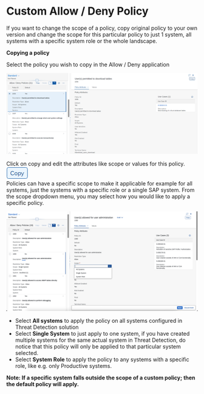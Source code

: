 # Custom Allow / Deny Policy

If you want to change the scope of a policy, copy original policy to your own version and change the scope for this particular policy to just 1 system, all systems with a specific system role or the whole landscape.

**Copying a policy**

Select the policy you wish to copy in the Allow / Deny application

![Selecting a policy](<../../.gitbook/assets/image (57).png>)

Click on copy and edit the attributes like scope or values for this policy. ![](<../../.gitbook/assets/image (65) (1).png>)\
Policies can have a specific scope to make it applicable for example for all systems, just the systems with a specific role or a single SAP system. From the scope dropdown menu, you may select how you would like to apply a specific policy.

![](<../../.gitbook/assets/image (59).png>)

* Select **All systems** to apply the policy on all systems configured in Threat Detection solution
* Select **Single System** to just apply to one system, if you have created multiple systems for the same actual system in Threat Detection, do notice that this policy will only be applied to that particular system selected.
* Select **System Role** to apply the policy to any systems with a specific role, like e.g. only Productive systems.

**Note: If a specific system falls outside the scope of a custom policy; then the default policy will apply.**
